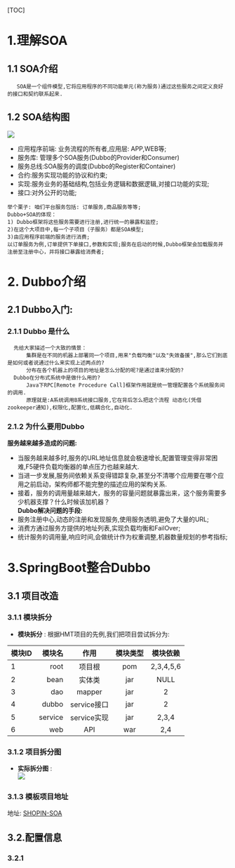 [TOC] 
# 1.理解SOA
## 1.1 SOA介绍
```
   SOA是一个组件模型,它将应用程序的不同功能单元(称为服务)通过这些服务之间定义良好的接口和契约联系起来.
```
## 1.2 SOA结构图
![](http://chuantu.biz/t6/223/1517909751x-1404755486.jpg)

- 应用程序前端: 业务流程的所有者,应用层: APP,WEB等;
- 服务库: 管理多个SOA服务(Dubbo的Provider和Consumer)
- 服务总线:SOA服务的调度(Dubbo的Register和Container)
- 合约:服务实现功能的协议和约束;
- 实现:服务业务的基础结构,包括业务逻辑和数据逻辑,对接口功能的实现;
- 接口:对外公开的功能;
```
举个栗子: 咱们平台服务包括: 订单服务,商品服务等等;
Dubbo+SOA的体现：
1) Dubbo框架将这些服务需要进行注册,进行统一的暴露和监控;
2)在这个大项目中,每一个子项目（子服务）都是SOA模型;
3)由应用程序前端的服务进行消费;
以订单服务为例,订单提供下单接口,参数和实现;服务在启动的时候,Dubbo框架会加载服务并注册至注册中心，并将接口暴露给消费者; 
```
# 2. Dubbo介绍
## 2.1 Dubbo入门:
### 2.1.1 Dubbo 是什么
``` 
  先给大家描述一个大致的情景：
      集群是在不同的机器上部署同一个项目,用来"负载均衡"以及"失效备援",那么它们到底是如何或者说通过什么来实现上述两点的?
      分布在各个机器上的项目的地址是怎么分配的呢?是通过谁来分配的?
  Dubbo在分布式系统中是做什么用的?
      Java下RPC[Remote Procedure Call]框架作用就是统一管理配置各个系统服务间的调用.
      原理就是:A系统调用B系统接口服务,它在背后怎么把这个流程 动态化(凭借zookeeper通知),权限化,配置化,低耦合化,自动化.
```
### 2.1.2 为什么要用Dubbo
  **服务越来越多造成的问题:** 
-  当服务越来越多时,服务的URL地址信息就会极速增长,配置管理变得非常困难,F5硬件负载均衡器的单点压力也越来越大.
- 当进一步发展,服务间依赖关系变得错踪复杂,甚至分不清哪个应用要在哪个应用之前启动，架构师都不能完整的描述应用的架构关系.
-  接着，服务的调用量越来越大，服务的容量问题就暴露出来，这个服务需要多少机器支撑？什么时候该加机器？</br>
  **Dubbo解决问题的手段:**
- 服务注册中心,动态的注册和发现服务,使用服务透明,避免了大量的URL;
- 消费方通过服务方提供的地址列表,实现负载均衡和FailOver;
- 统计服务的调用量,响应时间,会做统计作为权重调整,机器数量规划的参考指标;


# 3.SpringBoot整合Dubbo
## 3.1 项目改造
### 3.1.1 模块拆分
- **模块拆分** : 根据HMT项目的先例,我们把项目尝试拆分为:

| 模块ID      |    模块名| 作用         |  模块类型| 模块依赖     |
| :--------   | --------:| :--:         | :--:     |   :--:       |
| 1           |    root  |  项目根      |   pom    |   2,3,4,5,6  |
| 2           |    bean  |  实体类      |   jar    |    NULL      |
| 3           |    dao   |  mapper      |   jar    |    2         |
| 4           |  dubbo   |  service接口 |   jar    |    2         |
| 5           |  service |  service实现 |   jar    |   2,3,4      |
| 6           |  web     |  API         |   war    |   2,4        |
### 3.1.2 项目拆分图
- **实际拆分图** :</br>
![](http://chuantu.biz/t6/222/1517885738x-1404755564.jpg)
### 3.1.3 模板项目地址
地址: [SHOPIN-SOA](https://github.com/553899811/SHOPIN-SOA)

## 3.2.配置信息
### 3.2.1 
```
  
```

